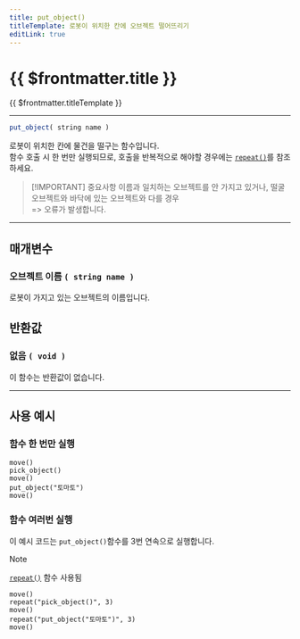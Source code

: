 ```yaml
---
title: put_object()
titleTemplate: 로봇이 위치한 칸에 오브젝트 떨어뜨리기
editLink: true
---
```

<Badge type="info" text="함수" /><Badge type="info" text="오브젝트" />

# {{ $frontmatter.title }}
{{ $frontmatter.titleTemplate }}
***
```javascript
put_object( string name )
```
로봇이 위치한 칸에 물건을 떨구는 함수입니다.\
함수 호출 시 한 번만 실행되므로, 호출을 반복적으로 해야할 경우에는 [```repeat()```](../basics/repeat.md)를 참조하세요.
> [!IMPORTANT] 중요사항
> 이름과 일치하는 오브젝트를 안 가지고 있거나, 떨굴 오브젝트와 바닥에 있는 오브젝트와 다를 경우\
> => 오류가 발생합니다.

***
## 매개변수
### **오브젝트 이름 ```( string name )```**
로봇이 가지고 있는 오브젝트의 이름입니다.
## 반환값
### **없음 ```( void )```**
이 함수는 반환값이 없습니다.
***

## 사용 예시
### 함수 한 번만 실행
```javascript{4}
move()
pick_object()
move()
put_object("토마토")
move()
```
### 함수 여러번 실행
이 예시 코드는 ```put_object()```함수를 3번 연속으로 실행합니다. 
> [!note]
> [```repeat()```](../basics/repeat.md) 함수 사용됨
```javascript{4}
move()
repeat("pick_object()", 3)
move()
repeat("put_object("토마토")", 3)
move()
```